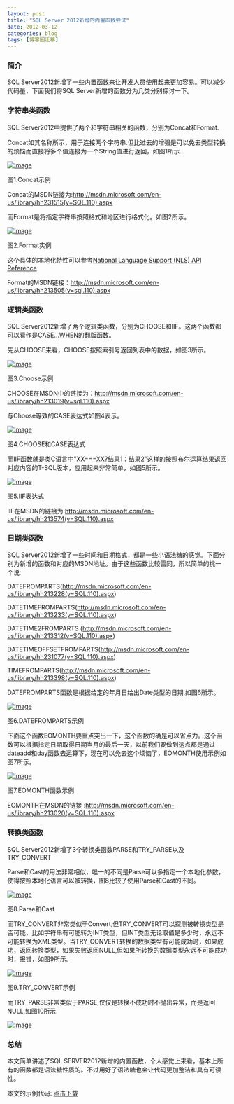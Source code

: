 ```yaml
---
layout: post
title: "SQL Server 2012新增的内置函数尝试"
date: 2012-03-12
categories: blog
tags: [博客园迁移]
---
```


### 简介

SQL Server2012新增了一些内置函数来让开发人员使用起来更加容易。可以减少代码量，下面我们将SQL Server新增的函数分为几类分别探讨一下。

### 字符串类函数

SQL Server2012中提供了两个和字符串相关的函数，分别为Concat和Format.

Concat如其名称所示，用于连接两个字符串.但比过去的增强是可以免去类型转换的烦恼而直接将多个值连接为一个String值进行返回，如图1所示.

[![image](https://cdn.jsdelivr.net/gh/careyson/careyson.github.io@main/assets/images/2012-03-12-sql-server-2012/sql-server-2012-201203121704373414.png)](http://images.cnblogs.com/cnblogs_com/CareySon/201203/20120312170434397.png)

图1.Concat示例

Concat的MSDN链接为:<http://msdn.microsoft.com/en-us/library/hh231515(v=SQL.110).aspx>

而Format是将指定字符串按照格式和地区进行格式化。如图2所示。

[![image](https://cdn.jsdelivr.net/gh/careyson/careyson.github.io@main/assets/images/2012-03-12-sql-server-2012/sql-server-2012-201203121704481387.png)](http://images.cnblogs.com/cnblogs_com/CareySon/201203/201203121704406705.png)

图2.Format实例

这个具体的本地化特性可以参考[National Language Support \(NLS\) API Reference](http://msdn.microsoft.com/zh-tw/goglobal/bb896001.aspx)

Format的MSDN链接：<http://msdn.microsoft.com/en-us/library/hh213505(v=sql.110).aspx>

### 逻辑类函数

SQL Server2012新增了两个逻辑类函数，分别为CHOOSE和IIF。这两个函数都可以看作是CASE…WHEN的翻版函数。

先从CHOOSE来看，CHOOSE按照索引号返回列表中的数据，如图3所示。

[![image](https://cdn.jsdelivr.net/gh/careyson/careyson.github.io@main/assets/images/2012-03-12-sql-server-2012/sql-server-2012-201203121705017001.png)](http://images.cnblogs.com/cnblogs_com/CareySon/201203/201203121704568642.png)

图3.Choose示例

CHOOSE在MSDN中的链接为：<http://msdn.microsoft.com/en-us/library/hh213019(v=sql.110).aspx>

与Choose等效的CASE表达式如图4表示。

[![image](https://cdn.jsdelivr.net/gh/careyson/careyson.github.io@main/assets/images/2012-03-12-sql-server-2012/sql-server-2012-201203121705162069.png)](http://images.cnblogs.com/cnblogs_com/CareySon/201203/201203121705123337.png)

图4.CHOOSE和CASE表达式

而IIF函数就是类C语言中”XX===XX?结果1：结果2”这样的按照布尔运算结果返回对应内容的T-SQL版本，应用起来非常简单，如图5所示。

[![image](https://cdn.jsdelivr.net/gh/careyson/careyson.github.io@main/assets/images/2012-03-12-sql-server-2012/sql-server-2012-201203121705328683.png)](http://images.cnblogs.com/cnblogs_com/CareySon/201203/201203121705314911.png)

图5.IIF表达式

IIF在MSDN的链接为:<http://msdn.microsoft.com/en-us/library/hh213574(v=SQL.110).aspx>

### 日期类函数

SQL Server2012新增了一些时间和日期格式，都是一些小语法糖的感觉。下面分别为新增的函数和对应的MSDN地址。由于这些函数比较雷同，所以简单的挑一个说:

DATEFROMPARTS\(<http://msdn.microsoft.com/en-us/library/hh213228(v=SQL.110).aspx>\)

DATETIMEFROMPARTS\(<http://msdn.microsoft.com/en-us/library/hh213233(v=SQL.110).aspx>\)

DATETIME2FROMPARTS \(<http://msdn.microsoft.com/en-us/library/hh213312(v=SQL.110).aspx>\)

DATETIMEOFFSETFROMPARTS\(<http://msdn.microsoft.com/en-us/library/hh231077(v=SQL.110).aspx>\)

TIMEFROMPARTS\(<http://msdn.microsoft.com/en-us/library/hh213398(v=SQL.110).aspx>\)

DATEFROMPARTS函数是根据给定的年月日给出Date类型的日期,如图6所示。

[![image](https://cdn.jsdelivr.net/gh/careyson/careyson.github.io@main/assets/images/2012-03-12-sql-server-2012/sql-server-2012-201203121705404859.png)](http://images.cnblogs.com/cnblogs_com/CareySon/201203/201203121705384675.png)

图6.DATEFROMPARTS示例

下面这个函数EOMONTH要重点突出一下，这个函数的确是可以省点力。这个函数可以根据指定日期取得日期当月的最后一天，以前我们要做到这点都是通过dateadd和day函数去运算下，现在可以免去这个烦恼了，EOMONTH使用示例如图7所示。

[![image](https://cdn.jsdelivr.net/gh/careyson/careyson.github.io@main/assets/images/2012-03-12-sql-server-2012/sql-server-2012-201203121705446556.png)](http://images.cnblogs.com/cnblogs_com/CareySon/201203/201203121705433689.png)

图7.EOMONTH函数示例

EOMONTH在MSDN的链接 :<http://msdn.microsoft.com/en-us/library/hh213020(v=SQL.110).aspx>

### 转换类函数

SQL Server2012新增了3个转换类函数PARSE和TRY\_PARSE以及TRY\_CONVERT 

Parse和Cast的用法非常相似，唯一的不同是Parse可以多指定一个本地化参数，使得按照本地化语言可以被转换，图8比较了使用Parse和Cast的不同。

[![image](https://cdn.jsdelivr.net/gh/careyson/careyson.github.io@main/assets/images/2012-03-12-sql-server-2012/sql-server-2012-201203121706142273.png)](http://images.cnblogs.com/cnblogs_com/CareySon/201203/20120312170550389.png)

图8.Parse和Cast

而TRY\_CONVERT非常类似于Convert,但TRY\_CONVERT可以探测被转换类型是否可能，比如字符串有可能转为INT类型，但INT类型无论取值是多少时，永远不可能转换为XML类型。当TRY\_CONVERT转换的数据类型有可能成功时，如果成功，返回转换类型，如果失败返回NULL,但如果所转换的数据类型永远不可能成功时，报错，如图9所示。

[![image](https://cdn.jsdelivr.net/gh/careyson/careyson.github.io@main/assets/images/2012-03-12-sql-server-2012/sql-server-2012-201203121706186927.png)](http://images.cnblogs.com/cnblogs_com/CareySon/201203/201203121706169284.png)

图9.TRY\_CONVERT示例

而TRY\_PARSE非常类似于PARSE,仅仅是转换不成功时不抛出异常，而是返回NULL,如图10所示.

[![image](https://cdn.jsdelivr.net/gh/careyson/careyson.github.io@main/assets/images/2012-03-12-sql-server-2012/sql-server-2012-201203121706337850.png)](http://images.cnblogs.com/cnblogs_com/CareySon/201203/201203121706213806.png)

### 总结

本文简单讲述了SQL SERVER2012新增的内置函数，个人感觉上来看，基本上所有的函数都是语法糖性质的。不过用好了语法糖也会让代码更加整洁和具有可读性。

本文的示例代码: [点击下载](https://files.cnblogs.com/CareySon/%E7%A4%BA%E4%BE%8B.rar)
